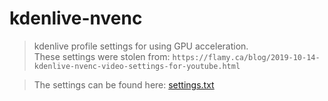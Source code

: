 # kdenlive-nvenc
> kdenlive profile settings for using GPU acceleration.  
> These settings were stolen from: `https://flamy.ca/blog/2019-10-14-kdenlive-nvenc-video-settings-for-youtube.html`  

> The settings can be found here: [settings.txt](settings.txt)
